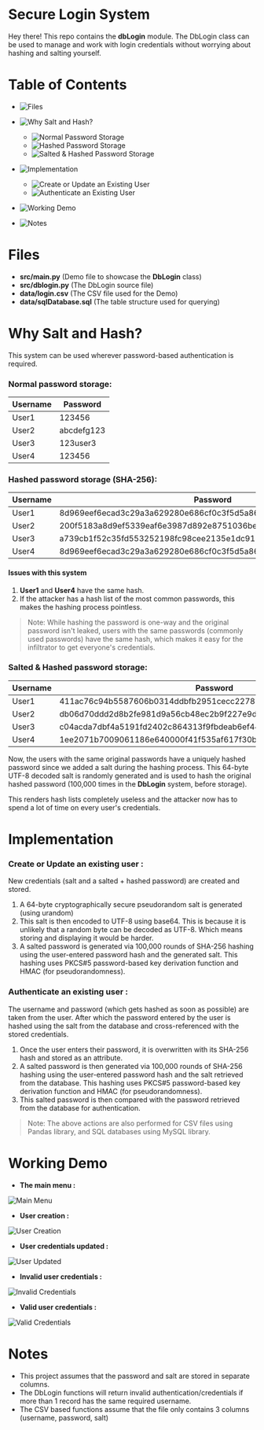 
# Secure Login System

Hey there! This repo contains the **dbLogin** module. The DbLogin class can be used to manage and work with login credentials without worrying about hashing and salting yourself.

# Table of Contents

-  ![Files](#files)

-  ![Why Salt and Hash?](https://github.com/KaosElegent/database-login-system/tree/main#why-salt-and-hash?) 
   - ![Normal Password Storage](https://github.com/KaosElegent/database-login-system/tree/main#normal-password-storage)
   - ![Hashed Password Storage](https://github.com/KaosElegent/database-login-system/tree/main#hashed-password-storage)
   - ![Salted & Hashed Password Storage](https://github.com/KaosElegent/database-login-system/tree/main#salted--hashed-password-storage)

- ![Implementation](#implementation)
  - ![Create or Update an Existing User](https://github.com/KaosElegent/database-login-system/tree/main#create-or-update-an-existing-user)
  - ![Authenticate an Existing User](https://github.com/KaosElegent/database-login-system/tree/main#authenticate-an-existing-user)

- ![Working Demo](https://github.com/KaosElegent/database-login-system/tree/main#working-demo)

- ![Notes](https://github.com/KaosElegent/database-login-system/tree/main#notes)

# Files

- **src/main.py** (Demo file to showcase the **DbLogin** class)
- **src/dblogin.py** (The DbLogin source file)
- **data/login.csv** (The CSV file used for the Demo)
- **data/sqlDatabase.sql** (The table structure used for querying)

# Why Salt and Hash?

This system can be used wherever password-based authentication is required.
### Normal password storage:

|Username|Password|
|-|-|
|User1|123456|
|User2|abcdefg123|
|User3|123user3|
|User4|123456|

### Hashed password storage (SHA-256):

|Username|Password|
|-|-|
|User1|8d969eef6ecad3c29a3a629280e686cf0c3f5d5a86aff3ca12020c923adc6c92|
|User2|200f5183a8d9ef5339eaf6e3987d892e8751036beaa158257c1b65d78e3fa0f2|
|User3|a739cb1f52c35fd553252198fc98cee2135e1dc912f6dd640d0a667f4981fd80|
|User4|8d969eef6ecad3c29a3a629280e686cf0c3f5d5a86aff3ca12020c923adc6c92|
 
#### Issues with this system
1) **User1** and **User4** have the same hash.
2) If the attacker has a hash list of the most common passwords, this makes the hashing process pointless.

> Note:
> While hashing the password is one-way and the original password isn't leaked, users with the same passwords (commonly used passwords) have the same hash, which makes it easy for the infiltrator to get everyone's credentials.

### Salted & Hashed password storage:

|Username|Password|Salt|
|-|-|-|
User1|411ac76c94b5587606b0314ddbfb2951cecc2278b85f14641f41f9092ac148e7|RCz7jheLX4mt+RZcRhf4IlOe+d9az0vMVQLnEMI1NV3lhO/v5Bdzd+FHf1fBfPHn
User2|db06d70ddd2d8b2fe981d9a56cb48ec2b9f227e9d79a05a56aeea8462e840bb0|2VvbCB7ix1RB2Es/kKKQzWLPqGIsTQZ+57C7yjdIpv5d+DjJEuApblgAJy3kNd+P
User3|c04acda7dbf4a5191fd2402c864313f9fbdeab6ef44913740692868902ceaaff|YHeYd9En6pV4N2kYEA6dh95ph7cSFoldTEHeaCiQn7Z8V5PxKtH8s8cMBxq6wDs9
User4|1ee2071b7009061186e640000f41f535af617f30b5e8305196df96c276cf1552|2C5eEgPe02O7/33x1at3hV5PyA2X+ogxP3A4egx44b79uzzTHYWcJnhX3yPAPrgB

Now, the users with the same original passwords have a uniquely hashed password since we added a salt during the hashing process. This 64-byte UTF-8 decoded salt is randomly generated and is used to hash the original hashed password (100,000 times in the **DbLogin** system, before storage).

This renders hash lists completely useless and the attacker now has to spend a lot of time on every user's credentials.

# Implementation

### Create or Update an existing user :
New credentials (salt and a salted + hashed password) are created and stored.

1) A 64-byte cryptographically secure pseudorandom salt is generated (using urandom)
2) This salt is then encoded to UTF-8 using base64. This is because it is unlikely that a random byte can be decoded as UTF-8. Which means storing and displaying it would be harder.
3) A salted password is generated via 100,000 rounds of SHA-256 hashing using the user-entered password hash and the generated salt. This hashing uses PKCS#5 password-based key derivation function and HMAC (for pseudorandomness).


### Authenticate an existing user :
The username and password (which gets hashed as soon as possible) are taken from the user. After which the password entered by the user is hashed using the salt from the database and cross-referenced with the stored credentials.

1) Once the user enters their password, it is overwritten with its SHA-256 hash and stored as an attribute.
2) A salted password is then generated via 100,000 rounds of SHA-256 hashing using the user-entered password hash and the salt retrieved from the database. This hashing uses PKCS#5 password-based key derivation function and HMAC (for pseudorandomness).
3) This salted password is then compared with the password retrieved from the database for authentication.

> Note:
> The above actions are also performed for CSV files using Pandas library, and SQL databases using MySQL library.

# Working Demo


- **The main menu :**

![Main Menu](https://github.com/KaosElegent/database-login-system/blob/main/images/mainMenu.png?raw=true)

- **User creation :**

![User Creation](https://github.com/KaosElegent/database-login-system/blob/main/images/addUser.png?raw=true)

- **User credentials updated :**

![User Updated](https://github.com/KaosElegent/database-login-system/blob/main/images/updateUser.png?raw=true)

- **Invalid user credentials :**

![Invalid Credentials](https://github.com/KaosElegent/database-login-system/blob/main/images/invalidLogin.png?raw=true)

- **Valid user credentials :**

![Valid Credentials](https://github.com/KaosElegent/database-login-system/blob/main/images/login.png?raw=true)  

# Notes

- This project assumes that the password and salt are stored in separate columns.
- The DbLogin functions will return invalid authentication/credentials if more than 1 record has the same required username.
- The CSV based functions assume that the file only contains 3 columns (username, password, salt)
